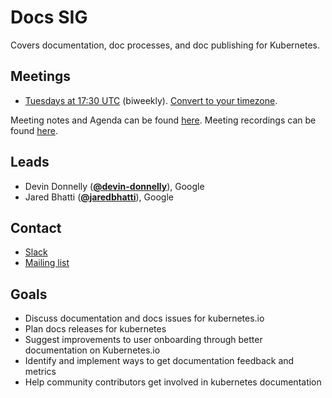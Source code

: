 <!---
This is an autogenerated file!

Please do not edit this file directly, but instead make changes to the
sigs.yaml file in the project root.

To understand how this file is generated, see generator/README.md.
-->
# Docs SIG

Covers documentation, doc processes, and doc publishing for Kubernetes.

## Meetings
* [Tuesdays at 17:30 UTC](https://zoom.us/j/678394311) (biweekly). [Convert to your timezone](http://www.thetimezoneconverter.com/?t=17:30&tz=UTC).

Meeting notes and Agenda can be found [here](https://docs.google.com/document/d/1Ds87eRiNZeXwRBEbFr6Z7ukjbTow5RQcNZLaSvWWQsE/edit).
Meeting recordings can be found [here]().

## Leads
* Devin Donnelly (**[@devin-donnelly](https://github.com/devin-donnelly)**), Google
* Jared Bhatti (**[@jaredbhatti](https://github.com/jaredbhatti)**), Google

## Contact
* [Slack](https://kubernetes.slack.com/messages/sig-docs)
* [Mailing list](https://groups.google.com/forum/#!forum/kubernetes-sig-docs)

<!-- BEGIN CUSTOM CONTENT -->
## Goals
* Discuss documentation and docs issues for kubernetes.io
* Plan docs releases for kubernetes
* Suggest improvements to user onboarding through better documentation on Kubernetes.io
* Identify and implement ways to get documentation feedback and metrics
* Help community contributors get involved in kubernetes documentation
<!-- END CUSTOM CONTENT -->
